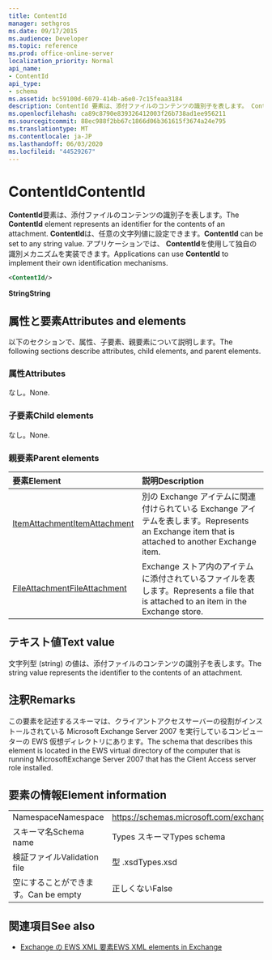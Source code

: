 ```yaml
---
title: ContentId
manager: sethgros
ms.date: 09/17/2015
ms.audience: Developer
ms.topic: reference
ms.prod: office-online-server
localization_priority: Normal
api_name:
- ContentId
api_type:
- schema
ms.assetid: bc59100d-6079-414b-a6e0-7c15feaa3184
description: ContentId 要素は、添付ファイルのコンテンツの識別子を表します。 ContentId は、任意の文字列値に設定できます。 アプリケーションでは、ContentId を使用して独自の識別メカニズムを実装できます。
ms.openlocfilehash: ca89c8790e839326412003f26b738ad1ee956211
ms.sourcegitcommit: 88ec988f2bb67c1866d06b361615f3674a24e795
ms.translationtype: MT
ms.contentlocale: ja-JP
ms.lasthandoff: 06/03/2020
ms.locfileid: "44529267"
---
```

# <a name="contentid"></a><span data-ttu-id="5e77b-105">ContentId</span><span class="sxs-lookup"><span data-stu-id="5e77b-105">ContentId</span></span>

<span data-ttu-id="5e77b-106">**ContentId**要素は、添付ファイルのコンテンツの識別子を表します。</span><span class="sxs-lookup"><span data-stu-id="5e77b-106">The **ContentId** element represents an identifier for the contents of an attachment.</span></span> <span data-ttu-id="5e77b-107">**ContentId**は、任意の文字列値に設定できます。</span><span class="sxs-lookup"><span data-stu-id="5e77b-107">**ContentId** can be set to any string value.</span></span> <span data-ttu-id="5e77b-108">アプリケーションでは、 **ContentId**を使用して独自の識別メカニズムを実装できます。</span><span class="sxs-lookup"><span data-stu-id="5e77b-108">Applications can use **ContentId** to implement their own identification mechanisms.</span></span> 
  
```xml
<ContentId/>
```

 <span data-ttu-id="5e77b-109">**String**</span><span class="sxs-lookup"><span data-stu-id="5e77b-109">**String**</span></span>
## <a name="attributes-and-elements"></a><span data-ttu-id="5e77b-110">属性と要素</span><span class="sxs-lookup"><span data-stu-id="5e77b-110">Attributes and elements</span></span>

<span data-ttu-id="5e77b-111">以下のセクションで、属性、子要素、親要素について説明します。</span><span class="sxs-lookup"><span data-stu-id="5e77b-111">The following sections describe attributes, child elements, and parent elements.</span></span>
  
### <a name="attributes"></a><span data-ttu-id="5e77b-112">属性</span><span class="sxs-lookup"><span data-stu-id="5e77b-112">Attributes</span></span>

<span data-ttu-id="5e77b-113">なし。</span><span class="sxs-lookup"><span data-stu-id="5e77b-113">None.</span></span>
  
### <a name="child-elements"></a><span data-ttu-id="5e77b-114">子要素</span><span class="sxs-lookup"><span data-stu-id="5e77b-114">Child elements</span></span>

<span data-ttu-id="5e77b-115">なし。</span><span class="sxs-lookup"><span data-stu-id="5e77b-115">None.</span></span>
  
### <a name="parent-elements"></a><span data-ttu-id="5e77b-116">親要素</span><span class="sxs-lookup"><span data-stu-id="5e77b-116">Parent elements</span></span>

|<span data-ttu-id="5e77b-117">**要素**</span><span class="sxs-lookup"><span data-stu-id="5e77b-117">**Element**</span></span>|<span data-ttu-id="5e77b-118">**説明**</span><span class="sxs-lookup"><span data-stu-id="5e77b-118">**Description**</span></span>|
|:-----|:-----|
|[<span data-ttu-id="5e77b-119">ItemAttachment</span><span class="sxs-lookup"><span data-stu-id="5e77b-119">ItemAttachment</span></span>](itemattachment.md) <br/> |<span data-ttu-id="5e77b-120">別の Exchange アイテムに関連付けられている Exchange アイテムを表します。</span><span class="sxs-lookup"><span data-stu-id="5e77b-120">Represents an Exchange item that is attached to another Exchange item.</span></span>  <br/> |
|[<span data-ttu-id="5e77b-121">FileAttachment</span><span class="sxs-lookup"><span data-stu-id="5e77b-121">FileAttachment</span></span>](fileattachment.md) <br/> |<span data-ttu-id="5e77b-122">Exchange ストア内のアイテムに添付されているファイルを表します。</span><span class="sxs-lookup"><span data-stu-id="5e77b-122">Represents a file that is attached to an item in the Exchange store.</span></span>  <br/> |
   
## <a name="text-value"></a><span data-ttu-id="5e77b-123">テキスト値</span><span class="sxs-lookup"><span data-stu-id="5e77b-123">Text value</span></span>

<span data-ttu-id="5e77b-124">文字列型 (string) の値は、添付ファイルのコンテンツの識別子を表します。</span><span class="sxs-lookup"><span data-stu-id="5e77b-124">The string value represents the identifier to the contents of an attachment.</span></span>
  
## <a name="remarks"></a><span data-ttu-id="5e77b-125">注釈</span><span class="sxs-lookup"><span data-stu-id="5e77b-125">Remarks</span></span>

<span data-ttu-id="5e77b-126">この要素を記述するスキーマは、クライアントアクセスサーバーの役割がインストールされている Microsoft Exchange Server 2007 を実行しているコンピューターの EWS 仮想ディレクトリにあります。</span><span class="sxs-lookup"><span data-stu-id="5e77b-126">The schema that describes this element is located in the EWS virtual directory of the computer that is running MicrosoftExchange Server 2007 that has the Client Access server role installed.</span></span>
  
## <a name="element-information"></a><span data-ttu-id="5e77b-127">要素の情報</span><span class="sxs-lookup"><span data-stu-id="5e77b-127">Element information</span></span>

|||
|:-----|:-----|
|<span data-ttu-id="5e77b-128">Namespace</span><span class="sxs-lookup"><span data-stu-id="5e77b-128">Namespace</span></span>  <br/> |https://schemas.microsoft.com/exchange/services/2006/types  <br/> |
|<span data-ttu-id="5e77b-129">スキーマ名</span><span class="sxs-lookup"><span data-stu-id="5e77b-129">Schema name</span></span>  <br/> |<span data-ttu-id="5e77b-130">Types スキーマ</span><span class="sxs-lookup"><span data-stu-id="5e77b-130">Types schema</span></span>  <br/> |
|<span data-ttu-id="5e77b-131">検証ファイル</span><span class="sxs-lookup"><span data-stu-id="5e77b-131">Validation file</span></span>  <br/> |<span data-ttu-id="5e77b-132">型 .xsd</span><span class="sxs-lookup"><span data-stu-id="5e77b-132">Types.xsd</span></span>  <br/> |
|<span data-ttu-id="5e77b-133">空にすることができます。</span><span class="sxs-lookup"><span data-stu-id="5e77b-133">Can be empty</span></span>  <br/> |<span data-ttu-id="5e77b-134">正しくない</span><span class="sxs-lookup"><span data-stu-id="5e77b-134">False</span></span>  <br/> |
   
## <a name="see-also"></a><span data-ttu-id="5e77b-135">関連項目</span><span class="sxs-lookup"><span data-stu-id="5e77b-135">See also</span></span>



- [<span data-ttu-id="5e77b-136">Exchange の EWS XML 要素</span><span class="sxs-lookup"><span data-stu-id="5e77b-136">EWS XML elements in Exchange</span></span>](ews-xml-elements-in-exchange.md)

